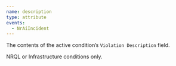 ```yaml
---
name: description
type: attribute
events:
  - NrAiIncident
---
```


The contents of the active condition’s `Violation Description` field. 
        
NRQL or Infrastructure conditions only.
